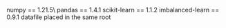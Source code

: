 numpy == 1.21.5\\
pandas == 1.4.1
scikit-learn == 1.1.2
imbalanced-learn == 0.9.1
datafile placed in the same root
